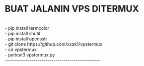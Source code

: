 <h1>BUAT JALANIN VPS DITERMUX</h1><br>
- pip install termcolor<br>
- pip install shutil<br>
- pip install openssh<br>
- git clone https://github.com/xxzk1/vpstermux<br>
- cd vpstermux<br>
- python3 vpstermux.py<br>
-----------------------------------------------
